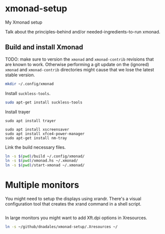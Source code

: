 # xmonad-setup
My Xmonad setup

Talk about the principles-behind and/or needed-ingredients-to-run xmonad.

## Build and install Xmonad

TODO: make sure to version the `xmonad` and `xmonad-contrib` revisions that are
known to work. Otherwise performing a git update on the (ignored) `xmonad` and
`xmonad-contrib` directories might cause that we lose the latest stable
version.

```sh
mkdir ~/.config/xmonad
```

Install `suckless-tools`.

```sh
sudo apt-get install suckless-tools
```

Install trayer

```
sudo apt install trayer
```

```
sudo apt install xscreensaver
sudo apt install xfce4-power-manager
sudo apt-get install nm-tray
```

Link the build necessary files.

```sh
ln -s $(pwd)/build ~/.config/xmonad/
ln -s $(pwd)/xmonad.hs ~/.xmonad/
ln -s $(pwd)/start-xmonad ~/.xmonad/
```

# Multiple monitors

You might need to setup the displays using xrandr. There's a visual
configuration tool that creates the xrand command in a shell script.

```sh

```

In large monitors you might want to add Xft.dpi options in Xresources.

```sh
ln -s ~/github/dnadales/xmonad-setup/.Xresources ~/
```
